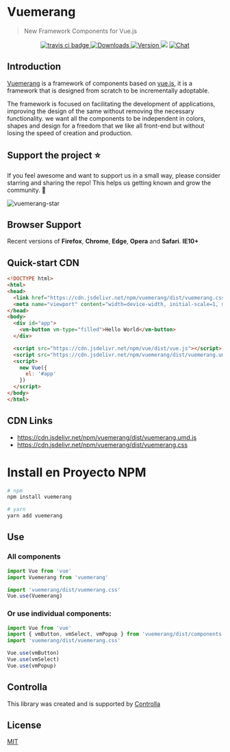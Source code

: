 # Vuemerang

> New Framework Components for Vue.js

  <p align="center">
  <a href="https://travis-ci.org/lusaxweb/vuemerang">
    <img src="https://img.shields.io/travis/lusaxweb/vuemerang.svg" alt="travis ci badge">
  </a>
  <a href="https://www.npmjs.com/package/vuemerang">
    <img src="https://img.shields.io/npm/dm/vuemerang.svg" alt="Downloads">
  </a>
  <a href="https://www.npmjs.com/package/vuemerang">
    <img src="https://img.shields.io/npm/v/vuemerang.svg" alt="Version">
  </a>
  <a href="https://www.npmjs.com/package/vuemerang"><img src="https://img.shields.io/npm/l/vuemerang.svg" /></a>
  <a href="https://discord.gg/9dsKtvB">
    <img src="https://discordapp.com/api/guilds/467198491920433153/widget.png" alt="Chat">
  </a>
</p>

## Introduction

[Vuemerang](https://controlla.github.io/vuemerang/) is a framework of components based on [vue.js](https://vuejs.org/), it is a framework that is designed from scratch to be incrementally adoptable.

The framework is focused on facilitating the development of applications, improving the design of the same without removing the necessary functionality. we want all the components to be independent in colors, shapes and design for a freedom that we like all front-end but without losing the speed of creation and production.

## Support the project ⭐

If you feel awesome and want to support us in a small way, please consider starring and sharing the repo! This helps us getting known and grow the community. 🙏

<img src="https://github.com/lusaxweb/vuemerang/blob/master/public/github-vuemerang-star.gif" alt="vuemerang-star" />

## Browser Support
Recent versions of **Firefox**, **Chrome**, **Edge**, **Opera** and **Safari**. **IE10+**

## Quick-start CDN

```html
<!DOCTYPE html>
<html>
<head>
  <link href="https://cdn.jsdelivr.net/npm/vuemerang/dist/vuemerang.css" rel="stylesheet">
  <meta name="viewport" content="width=device-width, initial-scale=1, maximum-scale=1, user-scalable=no, minimal-ui">
</head>
<body>
  <div id="app">
    <vm-button vm-type="filled">Hello World</vm-button>
  </div>

  <script src="https://cdn.jsdelivr.net/npm/vue/dist/vue.js"></script>
  <script src="https://cdn.jsdelivr.net/npm/vuemerang/dist/vuemerang.umd.js"></script>
  <script>
    new Vue({
      el: '#app'
    })
  </script>
</body>
</html>
```

## CDN Links

- https://cdn.jsdelivr.net/npm/vuemerang/dist/vuemerang.umd.js
- https://cdn.jsdelivr.net/npm/vuemerang/dist/vuemerang.css

# Install en Proyecto NPM
``` bash
# npm
npm install vuemerang
```

``` bash
# yarn
yarn add vuemerang
```

## Use

### All components

```javascript
import Vue from 'vue'
import Vuemerang from 'vuemerang'

import 'vuemerang/dist/vuemerang.css'
Vue.use(Vuemerang)
```

### Or use individual components:

```javascript
import Vue from 'vue'
import { vmButton, vmSelect, vmPopup } from 'vuemerang/dist/components'
import 'vuemerang/dist/vuemerang.css'

Vue.use(vmButton)
Vue.use(vmSelect)
Vue.use(vmPopup)
```

## Controlla

This library was created and is supported by [Controlla](http://www.controlla.com.mx/)

## License

[MIT](https://github.com/controlla/vuemerang/blob/master/LICENSE)
